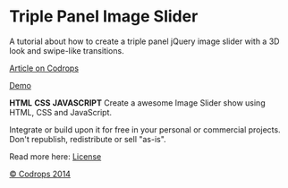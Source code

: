 Triple Panel Image Slider
=========

A tutorial about how to create a triple panel jQuery image slider with a 3D look and swipe-like transitions.

[Article on Codrops](http://tympanus.net/codrops/?p=10453)

[Demo](http://tympanus.net/Tutorials/TriplePanelImageSlider/)

**HTML**
**CSS**
**JAVASCRIPT**
Create a awesome Image Slider show using HTML, CSS and JavaScript.

Integrate or build upon it for free in your personal or commercial projects. Don't republish, redistribute or sell "as-is". 

Read more here: [License](http://tympanus.net/codrops/licensing/)

[© Codrops 2014](http://www.codrops.com)
